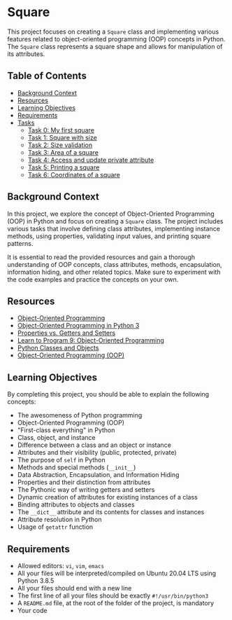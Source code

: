 # Square

This project focuses on creating a `Square` class and implementing various features related to object-oriented programming (OOP) concepts in Python. The `Square` class represents a square shape and allows for manipulation of its attributes.

## Table of Contents

- [Background Context](#background-context)
- [Resources](#resources)
- [Learning Objectives](#learning-objectives)
- [Requirements](#requirements)
- [Tasks](#tasks)
  - [Task 0: My first square](#task-0-my-first-square)
  - [Task 1: Square with size](#task-1-square-with-size)
  - [Task 2: Size validation](#task-2-size-validation)
  - [Task 3: Area of a square](#task-3-area-of-a-square)
  - [Task 4: Access and update private attribute](#task-4-access-and-update-private-attribute)
  - [Task 5: Printing a square](#task-5-printing-a-square)
  - [Task 6: Coordinates of a square](#task-6-coordinates-of-a-square)

## Background Context

In this project, we explore the concept of Object-Oriented Programming (OOP) in Python and focus on creating a `Square` class. 
The project includes various tasks that involve defining class attributes, implementing instance methods, using properties, 
validating input values, and printing square patterns.

It is essential to read the provided resources and gain a thorough understanding of OOP concepts, class attributes, methods, 
encapsulation, information hiding, and other related topics. 
Make sure to experiment with the code examples and practice the concepts on your own.

## Resources

- [Object-Oriented Programming](https://python.swaroopch.com/oop.html)
- [Object-Oriented Programming in Python 3](https://realpython.com/python3-object-oriented-programming/)
- [Properties vs. Getters and Setters](https://www.python-course.eu/python3_properties.php)
- [Learn to Program 9: Object-Oriented Programming](https://www.youtube.com/watch?v=1AGyBuVCTeE)
- [Python Classes and Objects](https://www.programiz.com/python-programming/class)
- [Object-Oriented Programming (OOP)](https://www.datacamp.com/community/tutorials/object-oriented-programming-python)

## Learning Objectives

By completing this project, you should be able to explain the following concepts:

- The awesomeness of Python programming
- Object-Oriented Programming (OOP)
- "First-class everything" in Python
- Class, object, and instance
- Difference between a class and an object or instance
- Attributes and their visibility (public, protected, private)
- The purpose of `self` in Python
- Methods and special methods (`__init__`)
- Data Abstraction, Encapsulation, and Information Hiding
- Properties and their distinction from attributes
- The Pythonic way of writing getters and setters
- Dynamic creation of attributes for existing instances of a class
- Binding attributes to objects and classes
- The `__dict__` attribute and its contents for classes and instances
- Attribute resolution in Python
- Usage of `getattr` function

## Requirements

- Allowed editors: `vi`, `vim`, `emacs`
- All your files will be interpreted/compiled on Ubuntu 20.04 LTS using Python 3.8.5
- All your files should end with a new line
- The first line of all your files should be exactly `#!/usr/bin/python3`
- A `README.md` file, at the root of the folder of the project, is mandatory
- Your code
